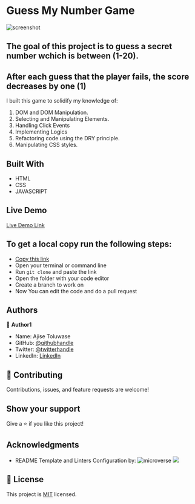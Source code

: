 
# Guess My Number Game

![screenshot]()

## The goal of this project is to guess a secret number wchich is between (1-20).
## After each guess that the player fails, the score decreases by one (1)

I built this game to solidify my knowledge of:
1. DOM and DOM Manipulation.
2. Selecting and Manipulating Elements.
3. Handling Click Events
4. Implementing Logics
5. Refactoring code using the DRY principle.
6. Manipulating CSS styles.
## Built With

- HTML
- CSS
- JAVASCRIPT
## Live Demo

[Live Demo Link]()


## To get a local copy run the following steps:
- [Copy this link](https://github.com/Whoistolu/guess-my-number-game)
- Open your terminal or command line
- Run `git clone` and paste the link
- Open the folder with your code editor
- Create a branch to work on
- Now You can edit the code and do a pull request

## Authors

👤 **Author1**

- Name: Ajise Toluwase
- GitHub: [@githubhandle](https://github.com/Whoistolu)
- Twitter: [@twitterhandle](https://twitter.com/Littletolu)
- LinkedIn: [LinkedIn](https://www.linkedin.com/in/toluwase-ajise-9b40411b2/)

## 🤝 Contributing

Contributions, issues, and feature requests are welcome!

## Show your support

Give a ⭐️ if you like this project!

## Acknowledgments

- README Template and Linters Configuration by:
![microverse](https://github.com/microverseinc)
![](https://img.shields.io/badge/Microverse-blueviolet)
  

## 📝 License

This project is [MIT](./MIT.md) licensed.
